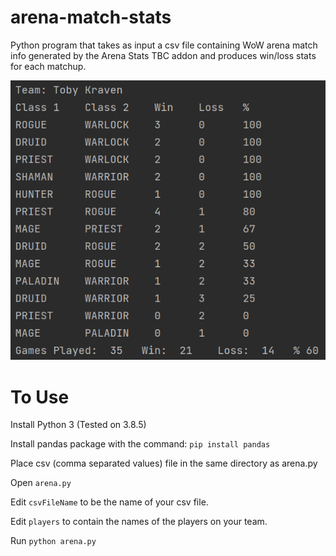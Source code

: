 # arena-match-stats
Python program that takes as input a csv file containing WoW arena match info generated by the Arena Stats TBC addon and produces win/loss stats for each matchup.

![Arena Match Stats in action](arena-01.png)

# To Use
Install Python 3 (Tested on 3.8.5)

Install pandas package with the command: 
`pip install pandas`

Place csv (comma separated values) file in the same directory as arena.py

Open `arena.py`

Edit `csvFileName` to be the name of your csv file.

Edit `players` to contain the names of the players on your team.

Run `python arena.py`
